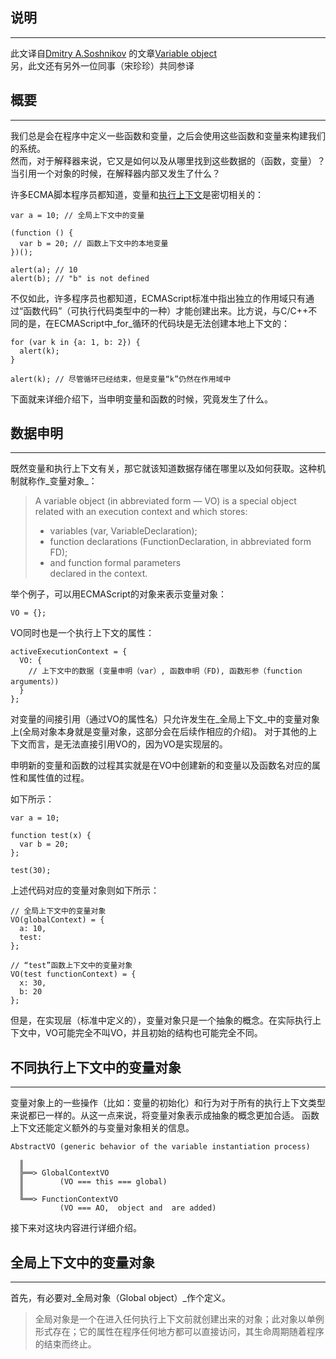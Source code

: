 说明
--------
* * *
此文译自[Dmitry A.Soshnikov](http://dmitrysoshnikov.com/) 的文章[Variable object](http://dmitrysoshnikov.com/ecmascript/chapter-2-variable-object/)  
另，此文还有另外一位同事（宋珍珍）共同参译

概要
--------
* * *
我们总是会在程序中定义一些函数和变量，之后会使用这些函数和变量来构建我们的系统。  
然而，对于解释器来说，它又是如何以及从哪里找到这些数据的（函数，变量）？当引用一个对象的时候，在解释器内部又发生了什么？  

许多ECMA脚本程序员都知道，变量和[执行上下文](http://goddyzhao.tumblr.com/post/10020230352/execution-context)是密切相关的：
<pre><code>var a = 10; // 全局上下文中的变量
 
(function () {
  var b = 20; // 函数上下文中的本地变量
})();
 
alert(a); // 10
alert(b); // "b" is not defined</code></pre>

不仅如此，许多程序员也都知道，ECMAScript标准中指出独立的作用域只有通过“函数代码”（可执行代码类型中的一种）才能创建出来。比方说，与C/C++不同的是，在ECMAScript中_for_循环的代码块是无法创建本地上下文的：
<pre><code>for (var k in {a: 1, b: 2}) {
  alert(k);
}
 
alert(k); // 尽管循环已经结束，但是变量“k”仍然在作用域中</code></pre>

下面就来详细介绍下，当申明变量和函数的时候，究竟发生了什么。  


数据申明
--------
* * *
既然变量和执行上下文有关，那它就该知道数据存储在哪里以及如何获取。这种机制就称作_变量对象_：  
>  A variable object (in abbreviated form — VO) is a special object related with an execution context and which stores:  
>
>  *  variables (var, VariableDeclaration);  
>  *  function declarations (FunctionDeclaration, in abbreviated form FD);  
>  *  and function formal parameters  
>  declared in the context.  

举个例子，可以用ECMAScript的对象来表示变量对象：
<pre><code>VO = {};</code></pre>

VO同时也是一个执行上下文的属性：
<pre><code>activeExecutionContext = {
  VO: {
    // 上下文中的数据 (变量申明（var）, 函数申明（FD), 函数形参（function arguments）)
  }
};</code></pre>


对变量的间接引用（通过VO的属性名）只允许发生在_全局上下文_中的变量对象上(全局对象本身就是变量对象，这部分会在后续作相应的介绍)。
对于其他的上下文而言，是无法直接引用VO的，因为VO是实现层的。

申明新的变量和函数的过程其实就是在VO中创建新的和变量以及函数名对应的属性和属性值的过程。

如下所示：
<pre><code>var a = 10;
 
function test(x) {
  var b = 20;
};
 
test(30);</code></pre>


上述代码对应的变量对象则如下所示：
<pre><code>// 全局上下文中的变量对象
VO(globalContext) = {
  a: 10,
  test: <reference to function>
};
 
// “test”函数上下文中的变量对象
VO(test functionContext) = {
  x: 30,
  b: 20
};</code></pre>


但是，在实现层（标准中定义的），变量对象只是一个抽象的概念。在实际执行上下文中，VO可能完全不叫VO，并且初始的结构也可能完全不同。


不同执行上下文中的变量对象
--------
* * *
变量对象上的一些操作（比如：变量的初始化）和行为对于所有的执行上下文类型来说都已一样的。从这一点来说，将变量对象表示成抽象的概念更加合适。
函数上下文还能定义额外的与变量对象相关的信息。
<pre><code>AbstractVO (generic behavior of the variable instantiation process)
 
  ║
  ╠══> GlobalContextVO
  ║        (VO === this === global)
  ║
  ╚══> FunctionContextVO
           (VO === AO, <arguments> object and <formal parameters> are added)</code></pre>
           
接下来对这块内容进行详细介绍。


全局上下文中的变量对象
--------
* * *
首先，有必要对_全局对象（Global object）_作个定义。
>  全局对象是一个在进入任何执行上下文前就创建出来的对象；此对象以单例形式存在；它的属性在程序任何地方都可以直接访问，其生命周期随着程序的结束而终止。


